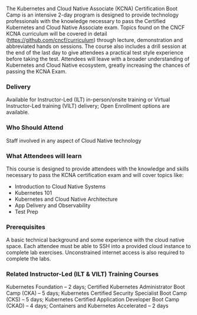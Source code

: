 <!-- Kubernetes and Cloud Native Associate (KCNA) Certification Boot Camp with Exam -->

The Kubernetes and Cloud Native Associate (KCNA) Certification Boot Camp is an intensive 2-day program is designed
to provide technology professionals with the knowledge necessary to pass the Certified Kubernetes and Cloud Native Associate
exam. Topics found on the CNCF KCNA curriculum will be covered in detail (https://github.com/cncf/curriculum) through
lecture, demonstration and abbreviated hands on sessions. The course also  includes a drill session at the end of the last
day to give attendees a practical test style experience before taking the test. Attendees will leave with a broader
understanding of Kubernetes and Cloud Native ecosystem, greatly increasing the chances of passing the KCNA Exam.


### Delivery

Available for Instructor-Led (ILT) in-person/onsite training or Virtual Instructor-Led training (VILT) delivery; Open Enrollment options are available.


### Who Should Attend

Staff involved in any aspect of Cloud Native technology


### What Attendees will learn

This course is designed to provide attendees with the knowledge and skills necessary to pass the KCNA certification exam and will cover topics like:

- Introduction to Cloud Native Systems
- Kubernetes 101
- Kubernetes and Cloud Native Architecture
- App Delivery and Observability
- Test Prep


### Prerequisites

A basic technical background and some experience with the cloud native space. Each attendee must be able to SSH into a
provided cloud instance to complete lab exercises. Unconstrained internet access is also required to complete the labs.


### Related Instructor-Led (ILT & VILT) Training Courses

Kubernetes Foundation – 2 days; Certified Kubernetes Administrator Boot Camp (CKA) – 5 days; Kubernetes Certified Security Specialist Boot Camp (CKS) – 5 days; Kubernetes Certified Application Developer Boot Camp (CKAD) – 4 days; Containers and Kubernetes Accelerated – 2 days
